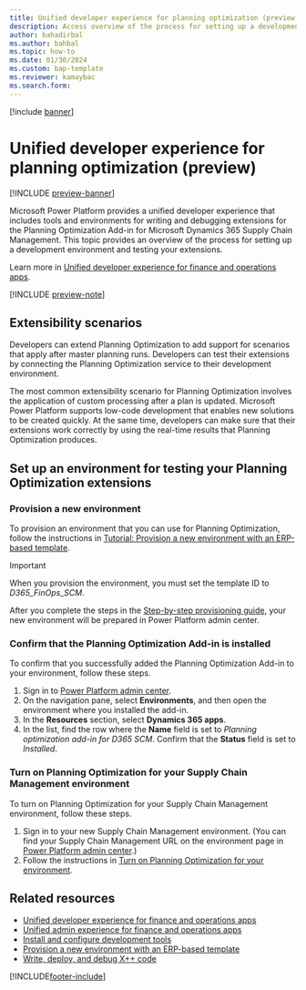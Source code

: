 ```yaml
---
title: Unified developer experience for planning optimization (preview)
description: Access overview of the process for setting up a development environment and testing your extensions for the Planning Optimization Add-in.
author: bahadirbal 
ms.author: bahbal
ms.topic: how-to
ms.date: 01/30/2024
ms.custom: bap-template
ms.reviewer: kamaybac
ms.search.form:
---
```


[!include [banner](../includes/banner.md)]

# Unified developer experience for planning optimization (preview)

[!INCLUDE [preview-banner](~/../shared-content/shared/preview-includes/preview-banner.md)]
<!-- KFM: Preview until further notice -->

Microsoft Power Platform provides a unified developer experience that includes tools and environments for writing and debugging extensions for the Planning Optimization Add-in for Microsoft Dynamics 365 Supply Chain Management. This topic provides an overview of the process for setting up a development environment and testing your extensions.

Learn more in [Unified developer experience for finance and operations apps](/power-platform/developer/unified-experience/finance-operations-dev-overview).

[!INCLUDE [preview-note](~/../shared-content/shared/preview-includes/preview-note-d365.md)]

## Extensibility scenarios

Developers can extend Planning Optimization to add support for scenarios that apply after master planning runs. Developers can test their extensions by connecting the Planning Optimization service to their development environment.

The most common extensibility scenario for Planning Optimization involves the application of custom processing after a plan is updated. Microsoft Power Platform supports low-code development that enables new solutions to be created quickly. At the same time, developers can make sure that their extensions work correctly by using the real-time results that Planning Optimization produces.

## Set up an environment for testing your Planning Optimization extensions

### Provision a new environment

To provision an environment that you can use for Planning Optimization, follow the instructions in [Tutorial: Provision a new environment with an ERP-based template](/power-platform/admin/unified-experience/tutorial-deploy-new-environment-with-erp-template?tabs=PPAC).

> [!IMPORTANT]
> When you provision the environment, you must set the template ID to *D365\_FinOps\_SCM*.

After you complete the steps in the [Step-by-step provisioning guide](/power-platform/admin/unified-experience/tutorial-deploy-new-environment-with-erp-template?tabs=PPAC#step-by-step-provisioning-guide), your new environment will be prepared in Power Platform admin center.

### Confirm that the Planning Optimization Add-in is installed

To confirm that you successfully added the Planning Optimization Add-in to your environment, follow these steps.

1. Sign in to [Power Platform admin center](https://admin.powerplatform.microsoft.com).
1. On the navigation pane, select **Environments**, and then open the environment where you installed the add-in.
1. In the **Resources** section, select **Dynamics 365 apps**.
1. In the list, find the row where the **Name** field is set to *Planning optimization add-in for D365 SCM*. Confirm that the **Status** field is set to *Installed*.

### Turn on Planning Optimization for your Supply Chain Management environment

To turn on Planning Optimization for your Supply Chain Management environment, follow these steps.

1. Sign in to your new Supply Chain Management environment. (You can find your Supply Chain Management URL on the environment page in [Power Platform admin center](https://admin.powerplatform.microsoft.com).)
1. Follow the instructions in [Turn on Planning Optimization for your environment](/dynamics365/supply-chain/master-planning/planning-optimization/get-started#turn-on-planning-optimization-for-your-environment).

## Related resources

- [Unified developer experience for finance and operations apps](/power-platform/developer/unified-experience/finance-operations-dev-overview)
- [Unified admin experience for finance and operations apps](/power-platform/admin/unified-experience/finance-operations-apps-overview)
- [Install and configure development tools](/power-platform/developer/unified-experience/finance-operations-install-config-tools)
- [Provision a new environment with an ERP-based template](/power-platform/admin/unified-experience/tutorial-deploy-new-environment-with-erp-template?tabs=PPAC)
- [Write, deploy, and debug X++ code](/power-platform/developer/unified-experience/finance-operations-debug)

[!INCLUDE[footer-include](../../includes/footer-banner.md)]
